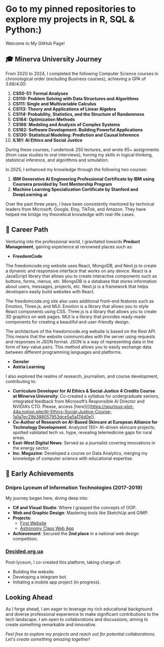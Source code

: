 # Go to my pinned repositories to explore my projects in R, SQL & Python:)

Welcome to My GitHub Page! 

## 🎓 **Minerva University Journey**

From 2020 to 2024, I completed the following Computer Science courses in chronological order (excluding Business courses), achieving a GPA of 3.68/4.00:

1. **CS50-51: Formal Analyses**
2. **CS110: Problem Solving with Data Structures and Algorithms**
3. **CS111: Single and Multivariable Calculus**
4. **CS113: Theory and Applications of Linear Algebra**
5. **CS114: Probability, Statistics, and the Structure of Randomness**
6. **CS164: Optimization Methods**
7. **CS166: Modeling and Analysis of Complex Systems**
8. **CS162: Software Development: Building Powerful Applications**
9. **CS130: Statistical Modeling: Prediction and Causal Inference**
10. **IL181: AI Ethics and Social Justice**

During these courses, I undertook 250 lectures, and wrote 65+ assignments (from case studies to oral interviews), honing my skills in logical thinking, statistical inference, and algorithms and simulation.

In 2025, I enhanced my knowledge through the following two courses:

1. **IBM Generative AI Engineering Professional Certificate by IBM using Coursera provided by Tent Mentorship Program**
2. **Machine Learning Specialization Certificate by Stanford and DeepLearning.ai**

Over the past three years, I have been consistently mentored by technical leaders from Microsoft, Google, Etsy, TikTok, and Amazon. They have helped me bridge my theoretical knowledge with real-life cases.

## 🚀 **Career Path**

Venturing into the professional world, I gravitated towards **Product Management**, gaining experience at renowned places such as:

- **FreedomCode**

The freedomcode.org website uses React, MongoDB, and Next.js to create a dynamic and responsive interface that works on any device. React is a JavaScript library that allows you to create interactive components such as buttons, forms, menus, etc. MongoDB is a database that stores information about users, messages, projects, etc. Next.js is a framework that helps developers easily build websites with React.

The freedomcode.org site also uses additional front-end features such as Emotion, Three.js, and MUI. Emotion is a library that allows you to style React components using CSS. Three.js is a library that allows you to create 3D graphics on web pages. MUI is a library that provides ready-made components for creating a beautiful and user-friendly design.

The architecture of the freedomcode.org website is based on the Rest API. This means that the website communicates with the server using requests and responses in JSON format. JSON is a way of representing data in the form of key-value pairs. This method allows you to easily exchange data between different programming languages and platforms.

- **Gensler**
- **Astria Learning**

I also explored the realms of research, journalism, and course development, contributing to:

- **Curriculum Developer for AI Ethics & Social Justice 4 Credits Course at Minerva University**: Co-created a syllabus for undergraduate seniors, integrated feedback from Microsoft’s Responsible AI Director and NVIDIA’s CTO. Please, access [here]([(https://spurious-plot-44a.notion.site/AI-Ethics-Social-Justice-Course-1a1a7ec29b388057953dce5a5a174d0e]).
- **Co-Author of Research on AI-Based Skincare at European Alliance for Technology Development**: Analyzed 150+ AI-driven skincare projects; spotted validated tech vs. hype, revealing telemedicine gaps for rural areas.
- **East-West Digital News**: Served as a journalist covering innovations in the energy sector.
- **Inc. Magazine**: Developed a course on Data Analytics, merging my knowledge of computer science with educational expertise.

## 🌟 **Early Achievements**

### **Dnipro Lyceum of Information Technologies (2017-2019)**
My journey began here, diving deep into:
- **C# and Visual Studio**: Where I grasped the concepts of OOP.
- **Web and Graphic Design**: Mastering tools like SketchUp and GIMP.
- **Projects**:
  - [First Website](https://kseniamaslakova.github.io/)
  - [Astronomy Class Web App](https://drive.google.com/drive/folders/1yr_4HooHum3bWH7GK5ok7M68SKLUZXXH)
- **Achievement**: Secured the **2nd place** in a national web design competition.

### **[Decided.org.ua](https://decided.org.ua/)**
Post-lyceum, I co-created this platform, taking charge of:
- Building the website.
- Developing a telegram bot.
- Initiating a mobile app project (in progress).

## **Looking Ahead**

As I forge ahead, I am eager to leverage my rich educational background and diverse professional experience to make significant contributions to the tech landscape. I am open to collaborations and discussions, aiming to create something remarkable and innovative.

*Feel free to explore my projects and reach out for potential collaborations. Let's create something amazing together!*
